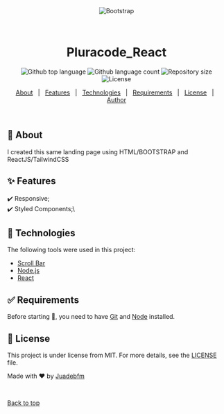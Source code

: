 <div align="center" id="top"> 
  <img src="./.github/app.gif" alt="Bootstrap" />

&#xa0;

</div>

<h1 align="center">Pluracode_React</h1>

<p align="center">
  <img alt="Github top language" src="https://img.shields.io/github/languages/top/Pluracode_react?color=56BEB8">

  <img alt="Github language count" src="https://img.shields.io/github/languages/count/Pluracode_react?color=56BEB8">

  <img alt="Repository size" src="https://img.shields.io/github/repo-size/Pluracode_react?color=56BEB8">

  <img alt="License" src="https://img.shields.io/github/license/Pluracode_react?color=56BEB8">

  <!-- <img alt="Github issues" src="https://img.shields.io/github/issues/Pluracode_react?color=56BEB8" /> -->

  <!-- <img alt="Github forks" src="https://img.shields.io/github/forks/Pluracode_react?color=56BEB8" /> -->

  <!-- <img alt="Github stars" src="https://img.shields.io/github/stars/Pluracode_react?color=56BEB8" /> -->
</p>

<!-- Status -->

<!-- <h4 align="center">
	🚧  Bootstrap 🚀 Under construction...  🚧
</h4>

<hr> -->

<p align="center">
  <a href="#dart-about">About</a> &#xa0; | &#xa0; 
  <a href="#sparkles-features">Features</a> &#xa0; | &#xa0;
  <a href="#rocket-technologies">Technologies</a> &#xa0; | &#xa0;
  <a href="#white_check_mark-requirements">Requirements</a> &#xa0; | &#xa0;
<a href="#memo-license">License</a> &#xa0; | &#xa0;
<a href="https://github.com/Juadebfm" target="_blank">Author</a>

</p>

<br>

## :dart: About

I created this same landing page using HTML/BOOTSTRAP and ReactJS/TailwindCSS

## :sparkles: Features

:heavy_check_mark: Responsive;\
:heavy_check_mark: Styled Components;\

## :rocket: Technologies

The following tools were used in this project:

- [Scroll Bar](https://www.npmjs.com/package/tailwind-scrollbar)
- [Node.js](https://nodejs.org/en/)
- [React](https://pt-br.reactjs.org/)

## :white_check_mark: Requirements

Before starting :checkered_flag:, you need to have [Git](https://git-scm.com) and [Node](https://nodejs.org/en/) installed.

## :memo: License

This project is under license from MIT. For more details, see the [LICENSE](LICENSE) file.

Made with :heart: by <a href="https://github.com/Juadebfm" target="_blank">Juadebfm</a>

&#xa0;

<a href="#top">Back to top</a>
